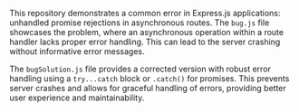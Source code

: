 This repository demonstrates a common error in Express.js applications: unhandled promise rejections in asynchronous routes.  The `bug.js` file showcases the problem, where an asynchronous operation within a route handler lacks proper error handling.  This can lead to the server crashing without informative error messages.

The `bugSolution.js` file provides a corrected version with robust error handling using a `try...catch` block or `.catch()` for promises. This prevents server crashes and allows for graceful handling of errors, providing better user experience and maintainability.